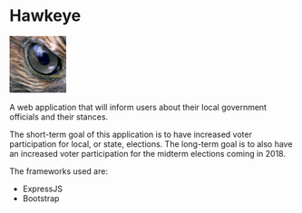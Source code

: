 # Hawkeye

<img src="https://raw.githubusercontent.com/SunilRao01/Hawkeye/master/logo.jpg" width="100" height="100"/>

A web application that will inform users about their local government officials and their stances.

The short-term goal of this application is to have increased voter participation for local, or state, elections. The long-term goal is to also have an increased voter participation for the midterm elections coming in 2018.

The frameworks used are:
- ExpressJS
- Bootstrap
